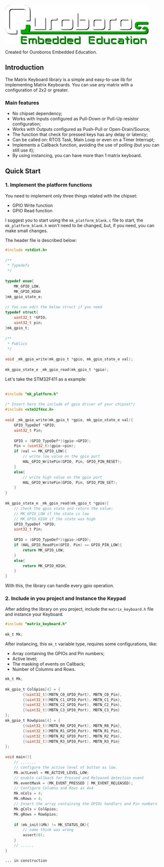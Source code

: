 ![Created for Ouroboros Embedded Education](imgs/logo-education.png)

Created for Ouroboros Embedded Education.

## Introduction

The Matrix Keyboard library is a simple and easy-to-use lib for implementing Matrix Keyboards. You can use any matrix with a configuration of 2x2 or greater.

### Main features

- No chipset dependency;
- Works with Inputs configured as Pull-Down or Pull-Up resistor configuration;
- Works with Outputs configured as Push-Pull or Open-Drain/Source;
- The function that check for pressed keys has any delay or latency;
- Can be called on: RTOS Task, Main Loop or even on a Timer Interrupt;
- Implements a Callback function, avoiding the use of polling (but you can still use it);
- By using instancing, you can have more than 1 matrix keyboard.

## Quick Start

### 1. Implement the platform functions

You need to implement only three things related with the chipset: 

- GPIO Write function
- GPIO Read function

I suggest you to start using the `mk_platform_blank.c` file to start, the `mk_platform_blank.h` won't need to be changed, but, if you need, you can make small changes.

The header file is described below:

```C
#include <stdint.h>

/**
 * Typedefs
 */

typedef enum{
    MK_GPIO_LOW,
    MK_GPIO_HIGH
}mk_gpio_state_e;

// You can edit the below struct if you need
typedef struct{
	uint32_t *GPIO;
	uint32_t pin;
}mk_gpio_t;

/**
 * Publics
 */

void _mk_gpio_write(mk_gpio_t *gpio, mk_gpio_state_e val);

mk_gpio_state_e _mk_gpio_read(mk_gpio_t *gpio);
```

Let's take the STM32F411 as a example:

```C

#include "mk_platform.h"

/* Insert here the include of gpio driver of your chipset*/
#include <stm32f4xx.h>

void _mk_gpio_write(mk_gpio_t *gpio, mk_gpio_state_e val){
    GPIO_TypeDef *GPIO;
    uint32_t Pin;
    
    GPIO = (GPIO_TypeDef*)(gpio->GPIO);
    Pin = (uint32_t)(gpio->pin);
    if (val == MK_GPIO_LOW){
        // write low value on the gpio port
        HAL_GPIO_WritePin(GPIO, Pin, GPIO_PIN_RESET);
    }
    else{
        // write high value on the gpio port
        HAL_GPIO_WritePin(GPIO, Pin, GPIO_PIN_SET);
    }
}

mk_gpio_state_e _mk_gpio_read(mk_gpio_t *gpio){
    // check the gpio state and return the value:
    // MK_GPIO_LOW if the state is low
    // MK_GPIO_HIGH if the state was high
    GPIO_TypeDef *GPIO;
    uint32_t Pin;
    
    GPIO = (GPIO_TypeDef*)(gpio->GPIO);
    if (HAL_GPIO_ReadPin(GPIO, Pin) == GPIO_PIN_LOW){
        return MK_GPIO_LOW;
    }
    else{
        return MK_GPIO_HIGH;
    }
}
```

With this, the library can handle every gpio operation. 

### 2. Include in you project and Instance the Keypad

After adding the library on you project, include the `matrix_keyboard.h` file and instance your Keyboard.

```C
#include "matrix_keyboard.h"

mk_t Mk;
```

After instancing, this `mk_t` variable type, requires some configurations, like:

- Array containing the GPIOs and Pin numbers;
- Active level;
- The masking of events on Callback;
- Number of Columns and Rows.

```C
mk_t Mk;

mk_gpio_t ColGpios[4] = {
		{(uint32_t)(MBTN_C0_GPIO_Port), MBTN_C0_Pin},
		{(uint32_t)(MBTN_C1_GPIO_Port), MBTN_C1_Pin},
		{(uint32_t)(MBTN_C2_GPIO_Port), MBTN_C2_Pin},
		{(uint32_t)(MBTN_C3_GPIO_Port), MBTN_C3_Pin}
};
mk_gpio_t RowGpios[4] = {
		{(uint32_t)(MBTN_R0_GPIO_Port), MBTN_R0_Pin},
		{(uint32_t)(MBTN_R1_GPIO_Port), MBTN_R1_Pin},
		{(uint32_t)(MBTN_R2_GPIO_Port), MBTN_R2_Pin},
		{(uint32_t)(MBTN_R3_GPIO_Port), MBTN_R3_Pin} 
};

void main(){
    // ....... 
    // configure the active level of button as low.
    Mk.actLevel = MK_ACTIVE_LEVEL_LOW;
    // enable callback for Pressed and Released detection event
    Mk.eventMask = (MK_EVENT_PRESSED | MK_EVENT_RELEASED);
    // Configure Columns and Rows as 4x4
    Mk.nCols = 4;
    Mk.nRows = 4;
    // Insert the array containing the GPIOs handlers and Pin numbers
    Mk.gCols = ColGpios;
    Mk.gRows = RowGpios;

    if (mk_init(&Mk) != MK_STATUS_OK){
        // some think was wrong
        assert(0);
    }
    // ......
}
```

`... in construction`